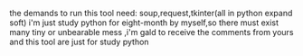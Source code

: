 the demands to run this tool need:  soup,request,tkinter(all in python expand soft)
i'm just study python for eight-month by myself,so there must exist many tiny or unbearable mess ,i'm gald to receive the comments from yours
and this tool are just for study python
